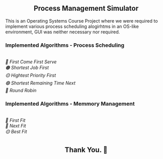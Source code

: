 <h2 align='center' > Process Management Simulator </h2>
<p> This is an Operating Systems Course Project where we were required to implement various process scheduling alogirhtms in an OS-like environment, 
GUI was neither necessary nor required. </p>
<h3 > Implemented Algorithms - Process Scheduling </h3>
<p> 
<i>
<br>🔴 First Come First Serve
<br>🟠 Shortest Job First
<br>🟡 Hightest Priority First
<br>🟢 Shortest Remaining Time Next
<br>🔵 Round Robin
</i>
</p>
<h3 > Implemented Algorithms - Memmory Management </h3>
<p> 
<i>
<br>🔴 First Fit
<br>🔵 Next Fit
<br>🟡 Best Fit
</i>
</p>
<h2 align='center'> Thank You. 💖 </h2>
